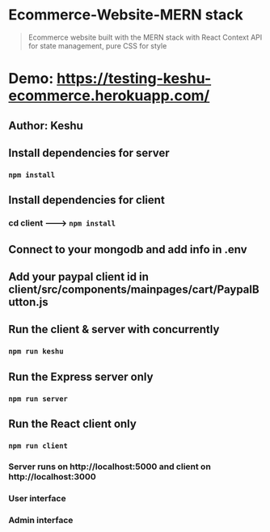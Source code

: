 # Ecommerce-Website-MERN stack

> Ecommerce website built with the MERN stack with React Context API for state management, pure CSS for style

# Demo: https://testing-keshu-ecommerce.herokuapp.com/

## Author: Keshu

## Install dependencies for server 
### `npm install`

## Install dependencies for client
### cd client ---> `npm install`

## Connect to your mongodb and add info in .env

## Add your paypal client id in client/src/components/mainpages/cart/PaypalButton.js

## Run the client & server with concurrently
### `npm run keshu`

## Run the Express server only
### `npm run server`

## Run the React client only
### `npm run client`

### Server runs on http://localhost:5000 and client on http://localhost:3000

### User interface 

### Admin interface
